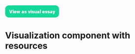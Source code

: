 <a href="https://visual-essays.app"><img src="/ve-button.png"></a>

# Visualization component with resources
